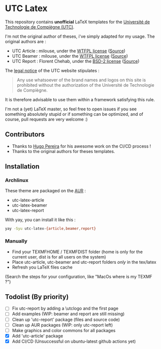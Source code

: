 # UTC Latex

This repository contains **unofficial** LaTeX templates for the [Université de Technologie de Compiègne (UTC)](https://www.utc.fr).

I'm not the original author of theses, i've simply adapted for my usage. The original authors are :

- UTC Article : milouse, under the [WTFPL license](./licenses/utc-article.txt) ([Source](https://github.com/milouse/utclatex))
- UTC Beamer : milouse, under the [WTFPL license](./licenses/utc-beamer.txt) ([Source](https://github.com/milouse/utclatex))
- UTC Report : Florent Chehab, under the [BSD-2 license](./licenses/utc-report.txt) ([Source](https://gitlab.utc.fr/LaTeX-UTC/Templates/Rapport-TP-LaTeX-UTC))

The [legal notice](https://www.utc.fr/mentions-legales.html) of the UTC website stipulates :

> Any use whatsoever of the brand names and logos on this site is prohibited without the authorization of the Université de Technologie de Compiègne.

It is therefore advisable to use them within a framework satisfying this rule.

I'm not a (yet) LaTeX master, so feel free to open issues if you see something absolutely stupid or if something can be optimized, and of course, pull requests are very welcome :)

## Contributors
    
 - Thanks to [Hugo Pereira](https://github.com/tigrou23) for his awesome work on the CI/CD process !
 - Thanks to the original authors for theses templates.

## Installation
### Archlinux

These theme are packaged on the [AUR](https://aur.archlinux.org/) :

- utc-latex-article
- utc-latex-beamer
- utc-latex-report

With yay, you can install it like this :
```bash
yay -Syu utc-latex-{article,beamer,report}
```

### Manually 

 - Find your TEXMFHOME / TEXMFDIST folder (home is only for the current user, dist is for all users on the system)
 - Place utc-article, utc-beamer and utc-report folders *only* in the tex/latex
 - Refresh you LaTeX files cache 

(Search the steps for your configuration, like "MacOs where is my TEXMF ?")

## Todolist (By priority)

- [ ] Fix utc-report by adding a \utclogo and the first page
- [ ] Add examples (WIP: beamer and report are still missing)
- [ ] Clean up 'utc-report' package (files and source code)
- [ ] Clean up AUR packages (WIP: only utc-report left)
- [ ] Make graphics and color commons for all packages
- [X] Add 'utc-article' package
- [X] Add CI/CD (Unsuccessful on ubuntu-latest github actions yet)